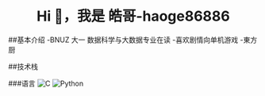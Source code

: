<h1 align="center">Hi 👋，我是 皓哥-haoge86886</h1>

##基本介绍
-BNUZ 大一 数据科学与大数据专业在读
-喜欢剧情向单机游戏
-東方厨

##技术栈

###语言
![C](https://img.shields.io/badge/C-blue?style=flat-square&logo=c)
![Python](https://img.shields.io/badge/Python-3776AB?style=flat-square&logo=python)


